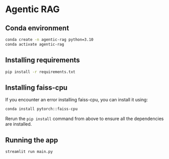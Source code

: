 # Agentic RAG

## Conda environment

```bash
conda create -n agentic-rag python=3.10
conda activate agentic-rag
```

## Installing requirements

```bash
pip install -r requirements.txt
```

## Installing faiss-cpu
If you encounter an error installing faiss-cpu, you can install it using:

```bash
conda install pytorch::faiss-cpu
```

Rerun the `pip install` command from above to ensure all the dependencies are installed.

## Running the app

```bash
streamlit run main.py
```
